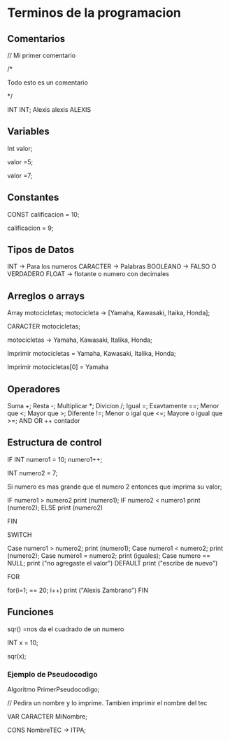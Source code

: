 # Terminos de la programacion 

## Comentarios

// Mi primer comentario 

/*

Todo esto es un comentario 

*/

INT INT;
Alexis
alexis
ALEXIS

## Variables

Int valor; 

valor =5;

valor =7;


## Constantes 

CONST calificacion = 10;

calificacion = 9; 

## Tipos de Datos 

INT -> Para los numeros 
CARACTER -> Palabras
BOOLEANO -> FALSO O VERDADERO
FLOAT -> flotante o numero con decimales 

## Arreglos o arrays

Array motocicletas;
motocicleta -> [Yamaha, Kawasaki, Itaika, Honda];

CARACTER motocicletas;

motocicletas -> Yamaha, Kawasaki, Italika, Honda;

Imprimir motocicletas = Yamaha, Kawasaki, Italika, Honda;

Imprimir motocicletas[0] = Yamaha

## Operadores
Suma +;
Resta -;
Multiplicar *;
Divicion /;
Igual =;
Exavtamente ==;
 Menor que <;
 Mayor que >;
 Diferente !=;
 Menor o igal que <=;
 Mayore o igual que >=;
 AND 
 OR
 ++ contador 


## Estructura de control

IF
INT numero1 = 10;
numero1++;

INT numero2 = 7;
 
Si numero es mas grande que el numero 2 entonces que imprima su valor;

IF numero1 > numero2
	print (numero1);
IF numero2 < numero1
	print (numero2);
ELSE
	print (numero2)

FIN


SWITCH

Case numero1 > numero2;
	print (numero1);
Case numero1 < numero2;
	print (numero2);
Case numero1 = numero2;
	print (iguales);
Case numero == NULL;
 	print ("no agregaste el valor")
DEFAULT
	print ("escribe de nuevo")


FOR

for(i=1; == 20; i++)
	print ("Alexis Zambrano")
FIN

## Funciones
sqr() =nos da el cuadrado de un numero

INT x = 10;

sqr(x);


### Ejemplo de Pseudocodigo 


Algoritmo PrimerPseudocodigo; 

// Pedira un nombre y lo imprime. Tambien imprimir el nombre del tec

VAR
	CARACTER MiNombre;

CONS
	NombreTEC -> ITPA;